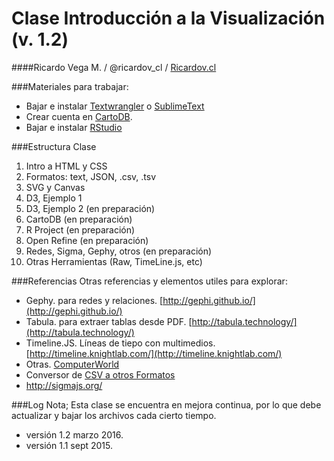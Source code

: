 # Clase Introducción a la Visualización (v. 1.2)

####Ricardo Vega M. / @ricardov_cl / [Ricardov.cl](http://www.ricardov.cl)

###Materiales para trabajar:

* Bajar e instalar [Textwrangler](http://www.barebones.com/products/textwrangler/) o [SublimeText](http://www.sublimetext.com/)
* Crear cuenta en [CartoDB](https://cartodb.com/). 
* Bajar e instalar [RStudio](https://www.rstudio.com/products/RStudio/)  


###Estructura Clase
1. Intro a HTML y CSS
2. Formatos: text, JSON, .csv, .tsv
3. SVG y Canvas
4. D3, Ejemplo 1
5. D3, Ejemplo 2 (en preparación)
6. CartoDB (en preparación)
7. R Project (en preparación)
8. Open Refine (en preparación)
9. Redes, Sigma, Gephy, otros (en preparación)
10. Otras Herramientas (Raw, TimeLine.js, etc)  

###Referencias
Otras referencias y elementos utiles para explorar:

* Gephy. para redes y relaciones. [http://gephi.github.io/](http://gephi.github.io/)
* Tabula. para extraer tablas desde PDF. [http://tabula.technology/](http://tabula.technology/)
* Timeline.JS. Líneas de tiepo con multimedios. [http://timeline.knightlab.com/](http://timeline.knightlab.com/) 
* Otras. [ComputerWorld](http://www.computerworld.com/article/2506820/business-intelligence/business-intelligence-chart-and-image-gallery-30-free-tools-for-data-visualization-and-analysis.html?nsdr=true)
* Conversor de [CSV a otros Formatos](http://www.convertcsv.com/csv-to-csv.htm)
* http://sigmajs.org/


###Log
Nota; Esta clase se encuentra en mejora continua, por lo que debe actualizar y bajar los archivos cada cierto tiempo.

* versión 1.2 marzo 2016.
* versión 1.1 sept 2015.

